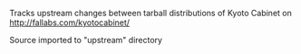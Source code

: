 Tracks upstream changes between tarball distributions of Kyoto Cabinet on http://fallabs.com/kyotocabinet/

Source imported to "upstream" directory
